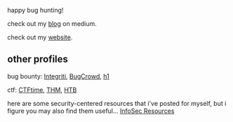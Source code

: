 happy bug hunting! 

check out my [blog](https://medium.com/@z3r0syf3r) on medium.

check out my [website](https://z3r0syf3r.com).

other profiles
---
bug bounty: [Integriti](https://app.intigriti.com/researcher/profile/z3r0syf3r), [BugCrowd](https://bugcrowd.com/z3r0syf3r), [h1](https://hackerone.com/z3r0syf3r)

ctf: [CTFtime](https://ctftime.org/user/192457), [THM](https://tryhackme.com/p/z3r0syf3r), [HTB](https://app.hackthebox.com/users/1929154)

here are some security-centered resources that i've posted for myself, but i figure you may also find them useful... 
[InfoSec Resources](https://github.com/dante0x5f/info_sec_resources)

<!---
![Top Langs](https://github-readme-stats.vercel.app/api/top-langs/?username=z3r0syf3r&layout=compact&theme=dark&langs_count=4)
--->
